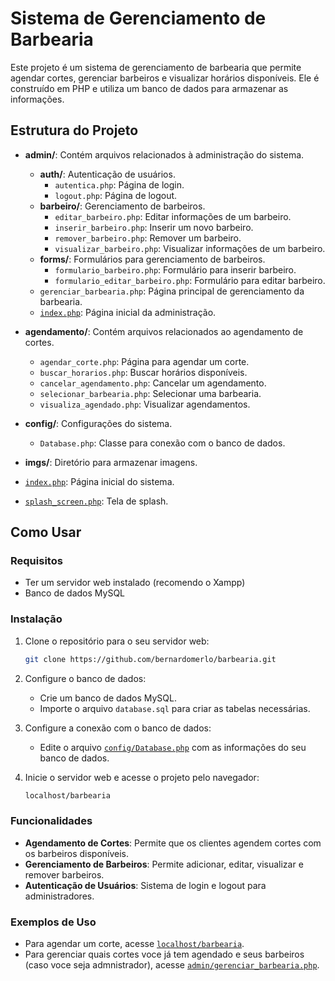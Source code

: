 # Sistema de Gerenciamento de Barbearia

Este projeto é um sistema de gerenciamento de barbearia que permite agendar cortes, gerenciar barbeiros e visualizar horários disponíveis. Ele é construído em PHP e utiliza um banco de dados para armazenar as informações.

## Estrutura do Projeto

- **admin/**: Contém arquivos relacionados à administração do sistema.

  - **auth/**: Autenticação de usuários.
    - `autentica.php`: Página de login.
    - `logout.php`: Página de logout.
  - **barbeiro/**: Gerenciamento de barbeiros.
    - `editar_barbeiro.php`: Editar informações de um barbeiro.
    - `inserir_barbeiro.php`: Inserir um novo barbeiro.
    - `remover_barbeiro.php`: Remover um barbeiro.
    - `visualizar_barbeiro.php`: Visualizar informações de um barbeiro.
  - **forms/**: Formulários para gerenciamento de barbeiros.
    - `formulario_barbeiro.php`: Formulário para inserir barbeiro.
    - `formulario_editar_barbeiro.php`: Formulário para editar barbeiro.
  - `gerenciar_barbearia.php`: Página principal de gerenciamento da barbearia.
  - [`index.php`](command:_github.copilot.openRelativePath?%5B%7B%22scheme%22%3A%22file%22%2C%22authority%22%3A%22%22%2C%22path%22%3A%22%2Fc%3A%2Fxampp%2Fhtdocs%2Fbarbearia%2Findex.php%22%2C%22query%22%3A%22%22%2C%22fragment%22%3A%22%22%7D%5D "c:\\xampp\htdocs\barbearia\index.php"): Página inicial da administração.

- **agendamento/**: Contém arquivos relacionados ao agendamento de cortes.

  - `agendar_corte.php`: Página para agendar um corte.
  - `buscar_horarios.php`: Buscar horários disponíveis.
  - `cancelar_agendamento.php`: Cancelar um agendamento.
  - `selecionar_barbearia.php`: Selecionar uma barbearia.
  - `visualiza_agendado.php`: Visualizar agendamentos.

- **config/**: Configurações do sistema.

  - `Database.php`: Classe para conexão com o banco de dados.

- **imgs/**: Diretório para armazenar imagens.

- [`index.php`](command:_github.copilot.openRelativePath?%5B%7B%22scheme%22%3A%22file%22%2C%22authority%22%3A%22%22%2C%22path%22%3A%22%2Fc%3A%2Fxampp%2Fhtdocs%2Fbarbearia%2Findex.php%22%2C%22query%22%3A%22%22%2C%22fragment%22%3A%22%22%7D%5D "c:\\xampp\htdocs\barbearia\index.php"): Página inicial do sistema.
- [`splash_screen.php`](command:_github.copilot.openRelativePath?%5B%7B%22scheme%22%3A%22file%22%2C%22authority%22%3A%22%22%2C%22path%22%3A%22%2Fc%3A%2Fxampp%2Fhtdocs%2Fbarbearia%2Fsplash_screen.php%22%2C%22query%22%3A%22%22%2C%22fragment%22%3A%22%22%7D%5D "c:\\xampp\htdocs\barbearia\splash_screen.php"): Tela de splash.

## Como Usar

### Requisitos

- Ter um servidor web instalado (recomendo o Xampp)
- Banco de dados MySQL

### Instalação

1. Clone o repositório para o seu servidor web:

   ```sh
   git clone https://github.com/bernardomerlo/barbearia.git
   ```

2. Configure o banco de dados:

   - Crie um banco de dados MySQL.
   - Importe o arquivo `database.sql` para criar as tabelas necessárias.

3. Configure a conexão com o banco de dados:

   - Edite o arquivo [`config/Database.php`](command:_github.copilot.openRelativePath?%5B%7B%22scheme%22%3A%22file%22%2C%22authority%22%3A%22%22%2C%22path%22%3A%22%2Fc%3A%2Fxampp%2Fhtdocs%2Fbarbearia%2Fconfig%2FDatabase.php%22%2C%22query%22%3A%22%22%2C%22fragment%22%3A%22%22%7D%5D "c:\\xampp\htdocs\barbearia\config\Database.php") com as informações do seu banco de dados.

4. Inicie o servidor web e acesse o projeto pelo navegador:
   ```sh
   localhost/barbearia
   ```

### Funcionalidades

- **Agendamento de Cortes**: Permite que os clientes agendem cortes com os barbeiros disponíveis.
- **Gerenciamento de Barbeiros**: Permite adicionar, editar, visualizar e remover barbeiros.
- **Autenticação de Usuários**: Sistema de login e logout para administradores.

### Exemplos de Uso

- Para agendar um corte, acesse [`localhost/barbearia`](command:_github.copilot.openRelativePath?%5B%7B%22scheme%22%3A%22file%22%2C%22authority%22%3A%22%22%2C%22path%22%3A%22%2Fc%3A%2Fxampp%2Fhtdocs%2Fbarbearia%2Fagendamento%2Fagendar_corte.php%22%2C%22query%22%3A%22%22%2C%22fragment%22%3A%22%22%7D%5D "c:\\xampp\htdocs\barbearia\index.php").
- Para gerenciar quais cortes voce já tem agendado e seus barbeiros (caso voce seja admnistrador), acesse [`admin/gerenciar_barbearia.php`](command:_github.copilot.openRelativePath?%5B%7B%22scheme%22%3A%22file%22%2C%22authority%22%3A%22%22%2C%22path%22%3A%22%2Fc%3A%2Fxampp%2Fhtdocs%2Fbarbearia%2Fadmin%2Fgerenciar_barbearia.php%22%2C%22query%22%3A%22%22%2C%22fragment%22%3A%22%22%7D%5D "c:\\xampp\htdocs\barbearia\admin\gerenciar_barbearia.php").
